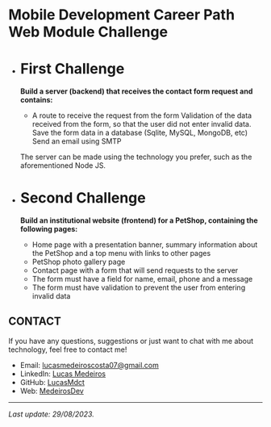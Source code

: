 
# Mobile Development Career Path Web Module Challenge
 
 * # **First Challenge**
   <b>Build a server (backend) that receives the contact form request and contains:</b>

    - A route to receive the request from the form Validation of the data received from the form, so that the user did not enter invalid data. Save the form data in a database (Sqlite, MySQL, MongoDB, etc) Send an email using SMTP

   The server can be made using the technology you prefer, such as the aforementioned Node JS.

 * # **Second Challenge**
   <b>Build an institutional website (frontend) for a PetShop, containing the following pages:</b>
        
     * Home page with a presentation banner, summary information about the PetShop and a top menu with links to other pages

     - PetShop photo gallery page
     - Contact page with a form that will send requests to the server
     - The form must have a field for name, email, phone and a message
     - The form must have validation to prevent the user from entering invalid data
   
## CONTACT 

If you have any questions, suggestions or just want to chat with me about technology, feel free to contact me!

- Email: lucasmedeiroscosta07@gmail.com
- LinkedIn: [Lucas Medeiros](https://www.linkedin.com/in/medeirosdev)
- GitHub: [LucasMdct](https://github.com/lucasmdct)
- Web: [MedeirosDev](https://medeirosdev.cloud)
---
*Last update: 29/08/2023.*